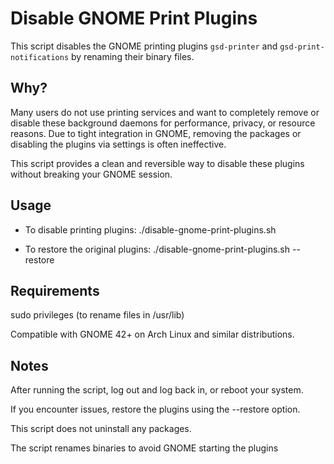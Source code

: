 # Disable GNOME Print Plugins

This script disables the GNOME printing plugins `gsd-printer` and `gsd-print-notifications` by renaming their binary files.

## Why?

Many users do not use printing services and want to completely remove or disable these background daemons for performance, privacy, or resource reasons. Due to tight integration in GNOME, removing the packages or disabling the plugins via settings is often ineffective.

This script provides a clean and reversible way to disable these plugins without breaking your GNOME session.

## Usage

- To disable printing plugins:
./disable-gnome-print-plugins.sh

- To restore the original plugins:
./disable-gnome-print-plugins.sh --restore

## Requirements
sudo privileges (to rename files in /usr/lib)

Compatible with GNOME 42+ on Arch Linux and similar distributions.

## Notes
After running the script, log out and log back in, or reboot your system.

If you encounter issues, restore the plugins using the --restore option.

This script does not uninstall any packages.

The script renames binaries to avoid GNOME starting the plugins
